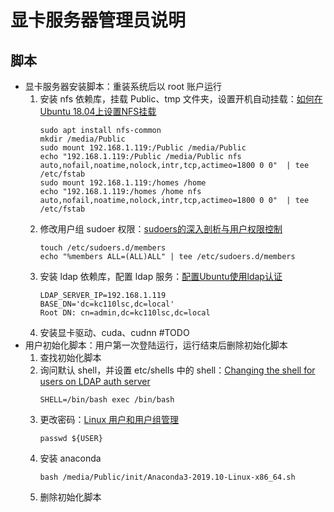 # 显卡服务器管理员说明


## 脚本

* 显卡服务器安装脚本：重装系统后以 root 账户运行
    1. 安装 nfs 依赖库，挂载 Public、tmp 文件夹，设置开机自动挂载：[如何在Ubuntu 18.04上设置NFS挂载](https://www.howtoing.com/how-to-set-up-an-nfs-mount-on-ubuntu-18-04)
        ```
        sudo apt install nfs-common
        mkdir /media/Public
        sudo mount 192.168.1.119:/Public /media/Public
        echo "192.168.1.119:/Public /media/Public nfs auto,nofail,noatime,nolock,intr,tcp,actimeo=1800 0 0"  | tee /etc/fstab
		sudo mount 192.168.1.119:/homes /home
		echo "192.168.1.119:/homes /home nfs auto,nofail,noatime,nolock,intr,tcp,actimeo=1800 0 0"  | tee /etc/fstab
        ```
    1. 修改用户组 sudoer 权限：[sudoers的深入剖析与用户权限控制](https://segmentfault.com/a/1190000007394449)
        ```
        touch /etc/sudoers.d/members
        echo "%members ALL=(ALL)ALL" | tee /etc/sudoers.d/members
        ```
    1. 安装 ldap 依赖库，配置 ldap 服务：[配置Ubuntu使用ldap认证](https://www.iteye.com/blog/wuyaweiwude-1889452)
        ```
        LDAP_SERVER_IP=192.168.1.119
        BASE_DN='dc=kc110lsc,dc=local'
        Root DN: cn=admin,dc=kc110lsc,dc=local
        ```
    1. 安装显卡驱动、cuda、cudnn #TODO
* 用户初始化脚本：用户第一次登陆运行，运行结束后删除初始化脚本
	1. 查找初始化脚本
	1. 询问默认 shell，并设置 etc/shells 中的 shell：[Changing the shell for users on LDAP auth server](https://www.linuxquestions.org/questions/linux-server-73/changing-the-shell-for-users-on-ldap-auth-server-4175501977/)
        ```
		SHELL=/bin/bash exec /bin/bash
        ```
	1. 更改密码：[Linux 用户和用户组管理](https://www.runoob.com/linux/linux-user-manage.html)
        ```
		passwd ${USER}
        ```
	1. 安装 anaconda
        ```
		bash /media/Public/init/Anaconda3-2019.10-Linux-x86_64.sh
        ```
    1. 删除初始化脚本
